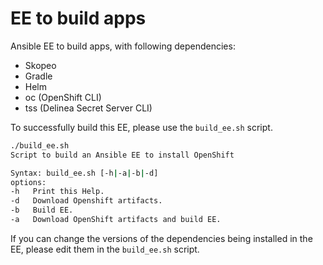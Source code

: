# EE to build apps

Ansible EE to build apps, with following dependencies:

* Skopeo
* Gradle
* Helm
* oc (OpenShift CLI)
* tss (Delinea Secret Server CLI)

To successfully build this EE, please use the `build_ee.sh` script.

```bash
./build_ee.sh 
Script to build an Ansible EE to install OpenShift

Syntax: build_ee.sh [-h|-a|-b|-d]
options:
-h   Print this Help.
-d   Download Openshift artifacts.
-b   Build EE.
-a   Download OpenShift artifacts and build EE.
```

If you can change the versions of the dependencies being installed in the EE,
please edit them in the `build_ee.sh` script.
